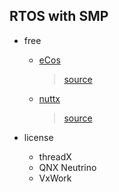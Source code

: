 RTOS with SMP
---

+ free

    - [eCos](https://ecos.sourceware.org/)
        > [source](http://ftp.twaren.net/Unix/sourceware.org/ecos/)
    - [nuttx](https://bitbucket.org/patacongo/nuttx/src/master/)
        > [source](https://sourceforge.net/projects/nuttx/files/)

+ license
    - threadX
    - QNX Neutrino
    - VxWork

